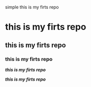 simple this is my firts repo

# this is my firts repo
## this is my firts repo
### this is my firts repo

***this is my firts repo***

___this is my firts repo___